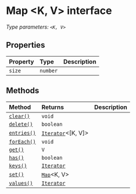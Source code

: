 # Map <K, V> interface



_Type parameters: `<K, V>`_








## Properties

| Property	   | Type	| Description|
|:-------------|:-------|:-----------|
|`size`      | `number` |  |




## Methods

| Method	   |  Returns	| Description|
|:-------------|:-------|:-----------|
|[`clear()`](clear-map.md)      | `void` |  |
|[`delete()`](delete-map.md)      | `boolean` |  |
|[`entries()`](entries-map.md)      | [`Iterator`](../../es6-collections.api/interface/iterator.md)<[K, V]> |  |
|[`forEach()`](foreach-map.md)      | `void` |  |
|[`get()`](get-map.md)      | `V` |  |
|[`has()`](has-map.md)      | `boolean` |  |
|[`keys()`](keys-map.md)      | [`Iterator`](../../es6-collections.api/interface/iterator.md)<K> |  |
|[`set()`](set-map.md)      | [`Map`](../../es6-collections.api/interface/map.md)<K, V> |  |
|[`values()`](values-map.md)      | [`Iterator`](../../es6-collections.api/interface/iterator.md)<V> |  |




